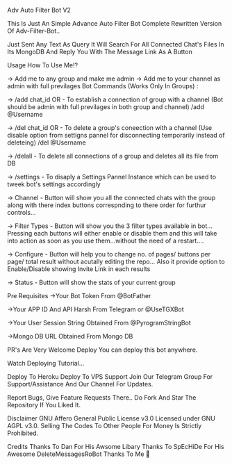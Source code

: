 Adv Auto Filter Bot V2
 

This Is Just An Simple Advance Auto Filter Bot Complete Rewritten Version Of Adv-Filter-Bot..

Just Sent Any Text As Query It Will Search For All Connected Chat's Files In Its MongoDB And Reply You With The Message Link As A Button

Usage
How To Use Me!?

-> Add me to any group and make me admin
-> Add me to your channel as admin with full previlages
Bot Commands (Works Only In Groups) :

-> /add chat_id
               OR               - To establish a connection of group with a channel (Bot should be admin with full previlages in both group and channel)
     /add @Username

-> /del chat_id
               OR               - To delete a group's coneection with a channel (Use disable option from settigns pannel for disconnecting temporarily instead of deleteing)
     /del @Username

-> /delall                - To delete all connections of a group and deletes all its file from DB

-> /settings            - To disaply a Settings Pannel Instance which can be used to tweek bot's settings accordingly

-> Channel - Button will show you all the connected chats with the group along with there index buttons correspnding to there order for furthur controls...

-> Filter Types - Button will show you the 3 filter types available in bot... Pressing each buttons will either enable or disable them and this will take into action as soon as you use them...without the need of a restart....

-> Configure - Button will help you to change no. of pages/ buttons per page/ total result without acutally editing the repo... Also it provide option to Enable/Disable showing Invite Link in each results

-> Status - Button will show the stats of your current group

Pre Requisites
->Your Bot Token From @BotFather

->Your APP ID And API Harsh From Telegram or @UseTGXBot

->Your User Session String Obtained From @PyrogramStringBot

->Mongo DB URL Obtained From Mongo DB

PR's Are Very Welcome
Deploy
You can deploy this bot anywhere.

Watch Deploying Tutorial...

Deploy To Heroku
Deploy To VPS
Support
Join Our Telegram Group For Support/Assistance And Our Channel For Updates.

Report Bugs, Give Feature Requests There..
Do Fork And Star The Repository If You Liked It.

Disclaimer
GNU Affero General Public License v3.0
Licensed under GNU AGPL v3.0. Selling The Codes To Other People For Money Is Strictly Prohibited.

Credits
Thanks To Dan For His Awsome Libary
Thanks To SpEcHiDe For His Awesome DeleteMessagesRoBot
Thanks To Me 👀
